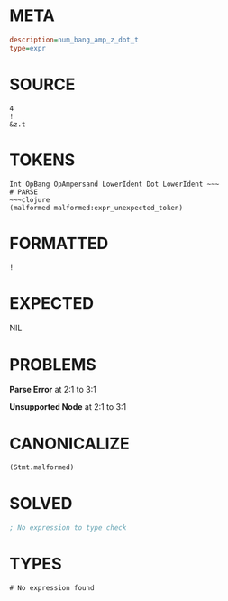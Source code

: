 # META
~~~ini
description=num_bang_amp_z_dot_t
type=expr
~~~
# SOURCE
~~~roc
4
!
&z.t
~~~
# TOKENS
~~~text
Int OpBang OpAmpersand LowerIdent Dot LowerIdent ~~~
# PARSE
~~~clojure
(malformed malformed:expr_unexpected_token)
~~~
# FORMATTED
~~~roc
!
~~~
# EXPECTED
NIL
# PROBLEMS
**Parse Error**
at 2:1 to 3:1

**Unsupported Node**
at 2:1 to 3:1

# CANONICALIZE
~~~clojure
(Stmt.malformed)
~~~
# SOLVED
~~~clojure
; No expression to type check
~~~
# TYPES
~~~roc
# No expression found
~~~
